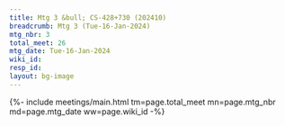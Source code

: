 ```yaml
---
title: Mtg 3 &bull; CS-428+730 (202410)
breadcrumb: Mtg 3 (Tue-16-Jan-2024)
mtg_nbr: 3
total_meet: 26
mtg_date: Tue-16-Jan-2024
wiki_id: 
resp_id: 
layout: bg-image
---
```


{%- include meetings/main.html
    tm=page.total_meet
    mn=page.mtg_nbr
    md=page.mtg_date
    ww=page.wiki_id
-%}
